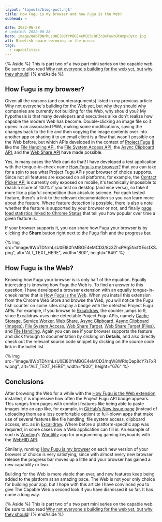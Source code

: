 ```yaml
---
layout: 'layouts/blog-post.njk'
title: How Fugu is my browser and how Fugu is the Web?
subhead: >

date: 2022-06-28
# updated: 2022-06-28
hero: image/8WbTDNrhLsU0El80frMBGE4eMCD3/8FZcBmFowbDKWxpkOytx.jpg
alt: Blowfish swarm swimming in the ocean.
tags:
  - capabilities
---
```


{% Aside %} This is part two of a two part mini series on the capable web. Be sure to also read
[Why not everyone's building for the web yet, but why they should](/building-for-the-web/)!
{% endAside %}

## How Fugu is my browser?

Given all the reasons (and counterarguments) listed in my previous article
[Why not everyone's building for the Web yet, but why they should](/blog/building-for-the-web/) why
companies are currently _not_ building for the Web, why should you? My hypothesis is that many
developers and executives alike don't realize how capable the modern Web has become. Double-clicking
an image file so it opens in an associated PWA, making some modifications, saving the changes back
to the file and then copying the image contents over into another app or sharing it to an email
client is a flow that wasn't possible on the Web before, but which APIs developed in the context of
[Project Fugu](/blog/fugu-status/) 🐡 like the [File Handling API](https://web.dev/file-handling/),
the [File System Access API](https://web.dev/file-system-access/), the
[Async Clipboard API](https://web.dev/async-clipboard/), and the
[Web Share API](https://web.dev/web-share/) have made possible.

Yes, in many cases the Web can do that! I have developed a test application with the tongue-in-cheek
name [How Fugu is my browser?](https://howfuguismybrowser.dev/) that you can take for a spin to see
what Project Fugu APIs your browser of choice supports. Since not all features are exposed on all
platforms, for example, the [Contact Picker API](https://web.dev/contact-picker/) is currently only
exposed on mobile, it's technically impossible to reach a score of 100% if you test on desktop (and
vice versa), so take it more like a playful competition than absolute science. For each tested
feature, there's a link to the relevant documentation so you can learn more about the feature. Where
feature detection is possible, there is also a note whether the feature is supported by your browser
or not, and finally
[page load statistics linked to Chrome Status](https://chromestatus.com/metrics/feature/timeline/popularity)
that tell you how popular over time a given feature is.

If your browser supports it, you can share how Fugu your browser is by clicking the **Share** button
right next to the Fugu fish and the progress bar.

{% Img src="image/8WbTDNrhLsU0El80frMBGE4eMCD3/8z3ZhxPAq5NxfXEss1XS.png", alt="ALT_TEXT_HERE", width="800", height="649" %}

## How Fugu is the Web?

Knowing how Fugu your browser is is only half of the equation. Equally interesting is knowing how
Fugu the Web is. To find an answer to this question, I have developed a browser extension with an
equally tongue-in-cheek name that is
[How Fugu is the Web](https://chrome.google.com/webstore/detail/how-fugu-is-the-web/apcghpabklkjjgpfoplnglnjghonjhdl).
When you install this extension from the Chrome Web Store and browse the Web, you will notice the
Fugu fish counter on some sites display a badge with the detected Project Fugu APIs. For example, if
you browse to [Excalidraw](https://excalidraw.com/), the counter jumps to 9, since Excalidraw uses
nine detectable Project Fugu APIs, namely
[Cache Storage](https://developer.mozilla.org/docs/Web/API/CacheStorage),
[Service Worker](https://developer.mozilla.org/docs/Web/API/Service_Worker_API),
[Web Share](https://web.dev/web-share/), [Async Clipboard](https://web.dev/async-clipboard/),
[Async Clipboard (Images)](https://web.dev/async-clipboard/),
[File System Access](https://web.dev/file-system-access/),
[Web Share Target](https://web.dev/web-share-target/),
[Web Share Target (Files)](https://web.dev/web-share-target/), and
[File Handling](https://web.dev/file-handling/). Again you can see if your browser supports the
feature and click through to documentation by clicking on **Details**, and also directly check out
the relevant source code snippet by clicking on the source code link in the bullet list.

{% Img src="image/8WbTDNrhLsU0El80frMBGE4eMCD3/nqW8WRlqQap8cY7sFxRw.png", alt="ALT_TEXT_HERE", width="800", height="676" %}

## Conclusions

After browsing the Web for a while with the
[How Fugu is the Web extension](https://chrome.google.com/webstore/detail/how-fugu-is-the-web/apcghpabklkjjgpfoplnglnjghonjhdl)
installed, it is impressive how often the Project Fugu API badge appears. This ranges from pages
with comfort features like being able to paste images into an app like, for example, in
[GitHub's New Issue page](https://docs.github.com/en/issues/tracking-your-work-with-issues/creating-an-issue)
(instead of uploading them as a less comfortable option) to full-blown apps that make use of several
features like file handling, file system access, clipboard access, etc. as in
[Excalidraw](https://excalidraw.com/). Where before a platform-specific app was required, in some
cases now a Web application can fill in. An example of such is [Wooting](https://wooting.io/)'s
[Wootility](https://wootility.io/) app for programming gaming keyboards with the
[WebHID API](https://web.dev/hid/).

Similarly, running [How Fugu is my browser](https://howfuguismybrowser.dev/) on each new version of
your browser of choice is very satisfying, since with almost every new browser release the progress
bar moves up a little and your browser has gained a new capability or two.

Building for the Web is more viable than ever, and new features keep being added to the platform at
an amazing pace. The Web is not your only choice for building your app, but I hope with this article
I have convinced you to give The Capable Web a second look if you have dismissed it so far. It has
come a long way.

{% Aside %} This is part two of a two part mini series on the capable web. Be sure to also read
[Why not everyone's building for the web yet, but why they should](/blog/building-for-the-web/)!
{% endAside %}
